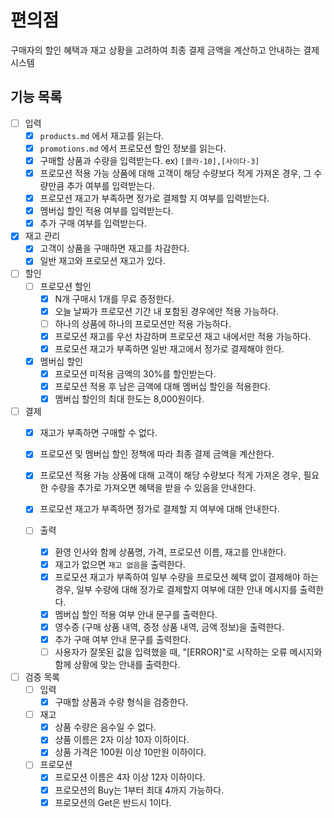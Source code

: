 # 편의점

구매자의 할인 혜택과 재고 상황을 고려하여 최종 결제 금액을 계산하고 안내하는 결제 시스템

## 기능 목록

- [ ] 입력
    - [x] `products.md` 에서 재고를 읽는다.
    - [x] `promotions.md` 에서 프로모션 할인 정보를 읽는다.
    - [x] 구매할 상품과 수량을 입력받는다. ex) `[콜라-10],[사이다-3]`
    - [x] 프로모션 적용 가능 상품에 대해 고객이 해당 수량보다 적게 가져온 경우, 그 수량만큼 추가 여부를 입력받는다.
    - [x] 프로모션 재고가 부족하면 정가로 결제할 지 여부를 입력받는다.
    - [x] 멤버십 할인 적용 여부를 입력받는다.
    - [x] 추가 구매 여부를 입력받는다.

- [x] 재고 관리
    - [x] 고객이 상품을 구매하면 재고를 차감한다.
    - [x] 일반 재고와 프로모션 재고가 있다.

- [ ] 할인
    - [ ] 프로모션 할인
        - [x] N개 구매시 1개를 무료 증정한다.
        - [x] 오늘 날짜가 프로모션 기간 내 포함된 경우에만 적용 가능하다.
        - [ ] 하나의 상품에 하나의 프로모션만 적용 가능하다.
        - [x] 프로모션 재고를 우선 차감하며 프로모션 재고 내에서만 적용 가능하다.
        - [x] 프로모션 재고가 부족하면 일반 재고에서 정가로 결제해야 한다.
    - [x] 멤버십 할인
        - [x] 프로모션 미적용 금액의 30%를 할인받는다.
        - [x] 프로모션 적용 후 남은 금액에 대해 멤버십 할인을 적용한다.
        - [x] 멤버십 할인의 최대 한도는 8,000원이다.

- [ ] 결제
    - [x] 재고가 부족하면 구매할 수 없다.
    - [x] 프로모션 및 멤버십 할인 정책에 따라 최종 결제 금액을 계산한다.
    - [x] 프로모션 적용 가능 상품에 대해 고객이 해당 수량보다 적게 가져온 경우, 필요한 수량을 추가로 가져오면 혜택을 받을 수 있음을 안내한다.
    - [x] 프로모션 재고가 부족하면 정가로 결제할 지 여부에 대해 안내한다.

  - [ ] 출력
      - [x] 환영 인사와 함께 상품명, 가격, 프로모션 이름, 재고를 안내한다.
      - [x] 재고가 없으면 `재고 없음`을 출력한다.
      - [x] 프로모션 재고가 부족하여 일부 수량을 프로모션 혜택 없이 결제해야 하는 경우, 일부 수량에 대해 정가로 결제할지 여부에 대한 안내 메시지를 출력한다.
      - [x] 멤버십 할인 적용 여부 안내 문구를 출력한다.
      - [x] 영수증 (구매 상품 내역, 증정 상품 내역, 금액 정보)을 출력한다.
      - [x] 추가 구매 여부 안내 문구를 출력한다.
      - [ ] 사용자가 잘못된 값을 입력했을 때, "[ERROR]"로 시작하는 오류 메시지와 함께 상황에 맞는 안내를 출력한다.

- [ ] 검증 목록
  - [ ] 입력
    - [x] 구매할 상품과 수량 형식을 검증한다.
    
  - [ ] 재고
    - [x] 상품 수량은 음수일 수 없다.
    - [x] 상품 이름은 2자 이상 10자 이하이다.
    - [x] 상품 가격은 100원 이상 10만원 이하이다.
    
  - [ ] 프로모션
    - [x] 프로모션 이름은 4자 이상 12자 이하이다.
    - [x] 프로모션의 Buy는 1부터 최대 4까지 가능하다.
    - [x] 프로모션의 Get은 반드시 1이다.